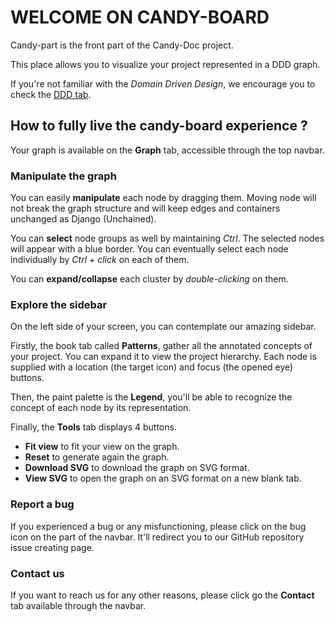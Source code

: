 # WELCOME ON CANDY-BOARD

Candy-part is the front part of the Candy-Doc project.

This place allows you to visualize your project represented in a DDD graph.

If you're not familiar with the _Domain Driven Design_, we encourage you to check the [DDD tab]().

## How to fully live the candy-board experience ?

Your graph is available on the **Graph** tab, accessible through the top navbar.

### Manipulate the graph

You can easily **manipulate** each node by dragging them. Moving node will not
break the graph structure and will keep edges and containers unchanged as Django (Unchained).

You can **select** node groups as well by maintaining _Ctrl_. The selected nodes
will appear with a blue border. You can eventually select each node individually 
by _Ctrl + click_ on each of them.

You can **expand/collapse** each cluster by _double-clicking_ on them.

### Explore the sidebar

On the left side of your screen, you can contemplate our amazing sidebar.

Firstly, the book tab called **Patterns**, gather all the annotated concepts of your project.
You can expand it to view the project hierarchy. Each node is supplied with a location (the target icon)
and focus (the opened eye) buttons.

Then, the paint palette is the **Legend**, you'll be able to recognize the concept of each node by its
representation. 

Finally, the **Tools** tab displays 4 buttons.
- **Fit view** to fit your view on the graph.
- **Reset** to generate again the graph.
- **Download SVG** to download the graph on SVG format.
- **View SVG** to open the graph on an SVG format on a new blank tab.

### Report a bug

If you experienced a bug or any misfunctioning, please click on the bug icon on the part of the navbar.
It'll redirect you to our GitHub repository issue creating page.

### Contact us

If you want to reach us for any other reasons, please click go the **Contact** tab
available through the navbar.